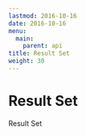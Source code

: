 ```yaml
---
lastmod: 2016-10-16
date: 2016-10-16
menu:
  main:
    parent: api
title: Result Set
weight: 30
---
```


Result Set
==========

Result Set
